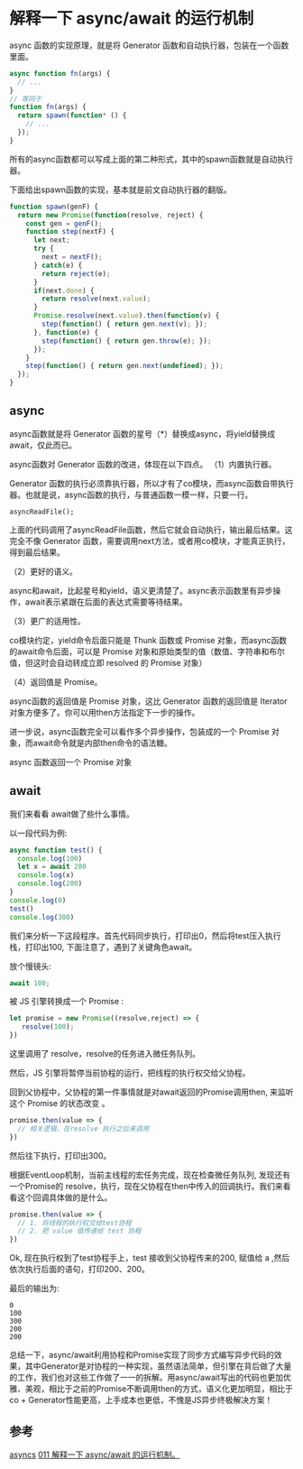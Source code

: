 # 解释一下 async/await 的运行机制

async 函数的实现原理，就是将 Generator 函数和自动执行器，包装在一个函数里面。

```js
async function fn(args) {
  // ...
}
// 等同于
function fn(args) {
  return spawn(function* () {
    // ...
  });
}
```
所有的async函数都可以写成上面的第二种形式，其中的spawn函数就是自动执行器。

下面给出spawn函数的实现，基本就是前文自动执行器的翻版。

```js
function spawn(genF) {
  return new Promise(function(resolve, reject) {
    const gen = genF();
    function step(nextF) {
      let next;
      try {
        next = nextF();
      } catch(e) {
        return reject(e);
      }
      if(next.done) {
        return resolve(next.value);
      }
      Promise.resolve(next.value).then(function(v) {
        step(function() { return gen.next(v); });
      }, function(e) {
        step(function() { return gen.throw(e); });
      });
    }
    step(function() { return gen.next(undefined); });
  });
}
```

## async

async函数就是将 Generator 函数的星号（*）替换成async，将yield替换成await，仅此而已。

async函数对 Generator 函数的改进，体现在以下四点。
（1）内置执行器。

Generator 函数的执行必须靠执行器，所以才有了co模块，而async函数自带执行器。也就是说，async函数的执行，与普通函数一模一样，只要一行。
```
asyncReadFile();
```
上面的代码调用了asyncReadFile函数，然后它就会自动执行，输出最后结果。这完全不像 Generator 函数，需要调用next方法，或者用co模块，才能真正执行，得到最后结果。

（2）更好的语义。

async和await，比起星号和yield，语义更清楚了。async表示函数里有异步操作，await表示紧跟在后面的表达式需要等待结果。

（3）更广的适用性。

co模块约定，yield命令后面只能是 Thunk 函数或 Promise 对象，而async函数的await命令后面，可以是 Promise 对象和原始类型的值（数值、字符串和布尔值，但这时会自动转成立即 resolved 的 Promise 对象）

（4）返回值是 Promise。

async函数的返回值是 Promise 对象，这比 Generator 函数的返回值是 Iterator 对象方便多了。你可以用then方法指定下一步的操作。

进一步说，async函数完全可以看作多个异步操作，包装成的一个 Promise 对象，而await命令就是内部then命令的语法糖。

async 函数返回一个 Promise 对象

## await

我们来看看 await做了些什么事情。

以一段代码为例:
```js
async function test() {
  console.log(100)
  let x = await 200
  console.log(x)
  console.log(200)
}
console.log(0)
test()
console.log(300)
```
我们来分析一下这段程序。首先代码同步执行，打印出0，然后将test压入执行栈，打印出100, 下面注意了，遇到了关键角色await。

放个慢镜头:
```js
await 100;
```
被 JS 引擎转换成一个 Promise :
```js
let promise = new Promise((resolve,reject) => {
   resolve(100);
})
```
这里调用了 resolve，resolve的任务进入微任务队列。

然后，JS 引擎将暂停当前协程的运行，把线程的执行权交给父协程。

回到父协程中，父协程的第一件事情就是对await返回的Promise调用then, 来监听这个 Promise 的状态改变 。
```js
promise.then(value => {
  // 相关逻辑，在resolve 执行之后来调用
})
```
然后往下执行，打印出300。

根据EventLoop机制，当前主线程的宏任务完成，现在检查微任务队列, 发现还有一个Promise的 resolve，执行，现在父协程在then中传入的回调执行。我们来看看这个回调具体做的是什么。
```js
promise.then(value => {
  // 1. 将线程的执行权交给test协程
  // 2. 把 value 值传递给 test 协程
})
```
Ok, 现在执行权到了test协程手上，test 接收到父协程传来的200, 赋值给 a ,然后依次执行后面的语句，打印200、200。

最后的输出为:
```
0
100
300
200
200
```

总结一下，async/await利用协程和Promise实现了同步方式编写异步代码的效果，其中Generator是对协程的一种实现，虽然语法简单，但引擎在背后做了大量的工作，我们也对这些工作做了一一的拆解。用async/await写出的代码也更加优雅、美观，相比于之前的Promise不断调用then的方式，语义化更加明显，相比于co + Generator性能更高，上手成本也更低，不愧是JS异步终极解决方案！

## 参考
[asyncs](https://www.bookstack.cn/read/es6-3rd/spilt.1.docs-async.md)
[011 解释一下 async/await 的运行机制。](http://47.98.159.95/my_blog/blogs/javascript/js-async/011.html)
